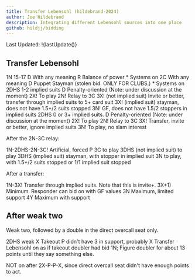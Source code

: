 ```yaml
---
title: Transfer Lebensohl (hildebrand-2024)
author: Joe Hildebrand
description: Integrating different Lebensohl sources into one place
github: hildjj/bidding
---
```


Last Updated: !{lastUpdate()}

## Transfer Lebensohl

1N 15-17
  D With any meaning
    R Balance of power
    * Systems on
  2C With any meaning
    D Puppet Stayman (stolen bid. ONLY FOR CLUBS.)
    * Systems on
  2DHS 1-2 implied suits
    D Penalty-oriented (Note: under discussion at the moment)
    2X! To play
    2N! Relay to 3C
    3X! (not implied suit) Invite or better, transfer through implied suits to 5+ card suit
    3X! (implied suit) stayman, does not have 1.5+/2 suits stopped
    3N! GF, does not have 1.5/2 stoppers in implied suits
  2DHS 0 or 3+ implied suits.
    D Penalty-oriented (Note: under discussion at the moment)
    2X! To play
    2N! Relay to 3C
    3X! Transfer, invite or better, ignore implied suits
    3N! To play, no slam interest

After the 2N-3C relay:

1N-2DHS-2N-3C! Artificial, forced
  P 3C to play
  3DHS (not implied suit) to play
  3DHS (implied suit) stayman, with stopper in implied suit
  3N to play, with 1.5+/2 suits stopped or 1/1 implied suit stopped

After a transfer:

1N-3X! Transfer through implied suits.  Note that this is invite+.
  3X+1) Minimum.  Responder can bid on with GF values
  3N Maximum, limited support
  4Y Maximum with support

## After weak two

Weak two, followed by a double in the direct overcall seat only.

2DHS weak
  X Takeout
    P didn't have 3 in support, probably
      X Transfer Lebensohl on as if takeout doubler had bid 1N; Figure doubler for about 13 points until they say something else.

NOT on after 2X-P-P-X, since direct overcall seat didn't have enough points to act.
